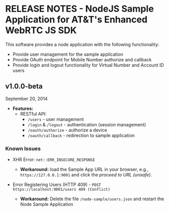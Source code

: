 # RELEASE NOTES - NodeJS Sample Application for AT&T's Enhanced WebRTC JS SDK

This software provides a node application with the following functionality:
  * Provide user management for the sample application
  * Provide OAuth endpoint for Mobile Number authorize and callback
  * Provide login and logout functionality for Virtual Number and Account ID users

## v1.0.0-beta
September 20, 2014

* **Features:**
  * RESTful API:
    * `/users` - user management
    * `/login` & `/logout` - authentication (session management)
    * `/oauth/authorize` - authorize a device
    * `/oauth/callback` - redirection to sample application

### Known Issues

* XHR Error: `net::ERR_INSECURE_RESPONSE`
  * **Workaround:** load the Sample App URL in your browser, e.g., `https://127.0.0.1:9001` and click the _proceed to URL (unsafe)_.

* Error Registering Users (HTTP 409) - `POST https://localhost:9001/users 409 (Conflict)`
  * **Workaround:** Delete the file `/node-sample/users.json` and restart the Node Sample Application
